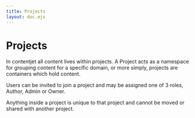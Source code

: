 ```yaml
---
title: Projects
layout: doc.ejs
---
```

# Projects

In contentjet all content lives within projects. A Project acts as a namespace for grouping content for a specific domain, or more simply, projects are containers which hold content.

Users can be invited to join a project and may be assigned one of 3 roles, Author, Admin or Owner.

Anything inside a project is unique to that project and cannot be moved or shared with another project. 
